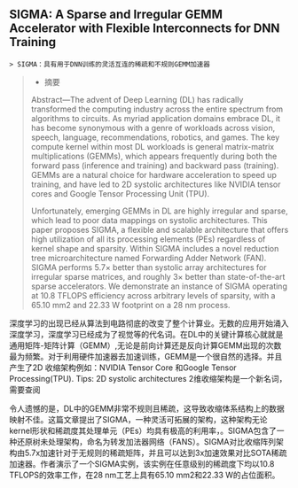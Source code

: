 ## SIGMA: A Sparse and Irregular GEMM Accelerator with Flexible Interconnects for DNN Training
    > SIGMA：具有用于DNN训练的灵活互连的稀疏和不规则GEMM加速器

> * 摘要
> 
> Abstract—The advent of Deep Learning (DL) has radically transformed the computing industry across the entire spectrum from algorithms to circuits. As myriad application domains embrace DL, it has become synonymous with a genre of workloads across vision, speech, language, recommendations, robotics, and games. The key compute kernel within most DL workloads is general matrix-matrix multiplications (GEMMs), which appears frequently during both the forward pass (inference and training) and backward pass (training). GEMMs are a natural choice for hardware acceleration to speed up training, and have led to 2D systolic architectures like NVIDIA tensor cores and Google Tensor Processing Unit (TPU).
> 
>    Unfortunately, emerging GEMMs in DL are highly irregular and sparse, which lead to poor data mappings on systolic architectures. This paper proposes SIGMA, a flexible and scalable architecture that offers high utilization of all its processing elements (PEs) regardless of kernel shape and sparsity. Within SIGMA includes a novel reduction tree microarchitecture named Forwarding Adder Network (FAN). SIGMA performs 5.7× better than systolic array architectures for irregular sparse matrices, and roughly 3× better than state-of-the-art sparse accelerators. We demonstrate an instance of SIGMA operating at 10.8 TFLOPS efficiency across arbitrary levels of sparsity, with a 65.10 mm2 and 22.33 W footprint on a 28 nm process.

深度学习的出现已经从算法到电路彻底的改变了整个计算业。无数的应用开始涌入深度学习，深度学习已经成为了视觉等的代名词。在DL中的关键计算核心就就是通用矩阵-矩阵计算（GEMM）,无论是前向计算还是反向计算GEMM出现的次数最为频繁。对于利用硬件加速器去加速训练，GEMM是一个很自然的选择。并且产生了2D 收缩架构例如：NVIDIA Tensor Core 和Google Tensor Processing(TPU).
Tips: 2D systolic architectures 2维收缩架构是一个新名词，需要查阅

令人遗憾的是，DL中的GEMM非常不规则且稀疏，这导致收缩体系结构上的数据映射不佳。这篇文章提出了SIGMA，一种灵活可拓展的架构，这种架构无论kernel形状和稀疏度其处理单元（PEs）均具有极高的利用率，。SIGMA包含了一种还原树未处理架构，命名为转发加法器网络（FANS）。SIGMA对比收缩阵列架构由5.7x加速针对于无规则的稀疏矩阵，并且可以达到3x加速效果对比SOTA稀疏加速器。作者演示了一个SIGMA实例，该实例在任意级别的稀疏度下均以10.8 TFLOPS的效率工作，在28 nm工艺上具有65.10 mm2和22.33 W的占位面积。


